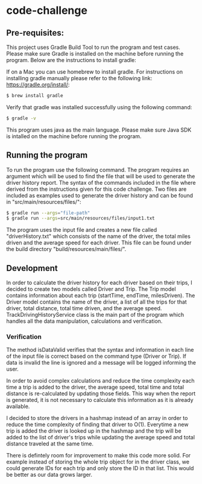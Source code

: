 # code-challenge
## Pre-requisites:
This project uses Gradle Build Tool to run the program and test cases. Please make sure Gradle is installed on the machine before running the program. Below are the instructions to install gradle:

If on a Mac you can use homebrew to install gradle. For instructions on installing gradle manually please refer to the following link: https://gradle.org/install/:
```sh
$ brew install gradle
```
Verify that gradle was installed successfully using the following command:
```sh
$ gradle -v
```
This program uses java as the main language. Please make sure Java SDK is intalled on the machine before running the program.

## Running the program
To run the program use the following command. The program requires an argument which will be used to find the file that will be used to generate the driver history report. The syntax of the commands included in the file where derived from the instructions given for this code challenge. Two files are included as examples used to generate the driver history and can be found in "src/main/resources/files/":
```sh
$ gradle run --args="file-path"
$ gradle run --args=src/main/resources/files/input1.txt
```
The program uses the input file and creates a new file called "driverHistory.txt" which consists of the name of the driver, the total miles driven and the average speed for each driver. This file can be found under the build directory "build/resources/main/files/".

## Development
In order to calculate the driver history for each driver based on their trips, I decided to create two models called Driver and Trip. The Trip model contains information about each trip (startTime, endTime, milesDriven). The Driver model contains the name of the driver, a list of all the trips for that driver, total distance, total time driven, and the average speed. TrackDrivingHistoryService class is the main part of the program which handles all the data manipulation, calculations and verification. 

### Verification
The method isDataValid verifies that the syntax and information in each line of the input file is correct based on the command type (Driver or Trip). If data is invalid the line is ignored and a message will be logged informing the user. 

In order to avoid complex calculations and reduce the time complexity each time a trip is added to the driver, the average speed, total time and total distance is re-calculated by updating those fields. This way when the report is generated, it is not necessary to calculate this information as it is already available. 

I decided to store the drivers in a hashmap instead of an array in order to reduce the time complexity of finding that driver to O(1). Everytime a new trip is added the driver is looked up in the hashmap and the trip will be added to the list of driver's trips while updating the average speed and total distance traveled at the same time.

There is defintely room for improvement to make this code more solid. For example instead of storing the whole trip object for in the driver class, we could generate IDs for each trip and only store the ID in that list. This would be better as our data grows larger.


